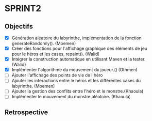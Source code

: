 # SPRINT2

## Objectifs

- [X]  Génération aléatoire du labyrinthe, implémentation de la fonction generateRandomly(). (Moemen)
- [X]  Créer des fonctions pour l'affichage graphique des éléments de jeu pour le héros et les cases, repaint(). (Walid)
- [X]  Intégrer la construction automatique en utilisant Maven et la tester.(Walid)
- [X]  Implémenter l'algorithme du mouvement du joueur.() (Othmen)
- [ ]  Ajouter l'affichage des points de vie de l'héro 
- [ ]  Ajouter les interactions entre le héros et les différentes cases du labyrinthe. (Moemen)
- [ ]  Ajouter la gestion des conflits entre l'héro et le monstre.(Khaoula)
- [ ]  Implémenter le mouvement du monstre aléatoire. (Khaoula)

## Retrospective

